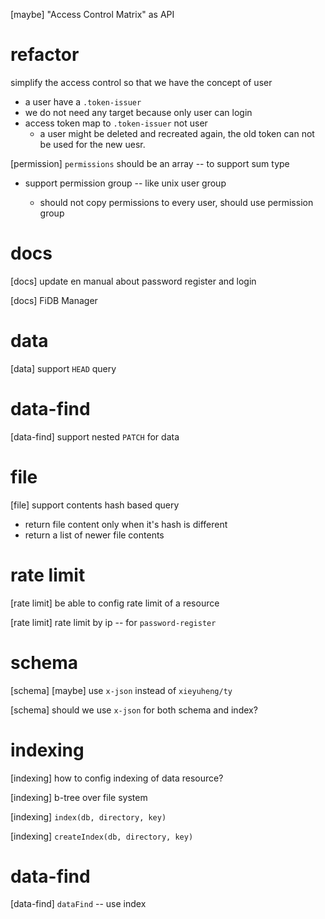 [maybe] "Access Control Matrix" as API

# refactor

simplify the access control so that we have the concept of user

- a user have a `.token-issuer`
- we do not need any target because only user can login
- access token map to `.token-issuer` not user
  - a user might be deleted and recreated again,
    the old token can not be used for the new uesr.

[permission] `permissions` should be an array -- to support sum type

- support permission group -- like unix user group

  - should not copy permissions to every user, should use permission group

# docs


[docs] update en manual about password register and login

[docs] FiDB Manager

# data

[data] support `HEAD` query

# data-find

[data-find] support nested `PATCH` for data

# file

[file] support contents hash based query

- return file content only when it's hash is different
- return a list of newer file contents

# rate limit

[rate limit] be able to config rate limit of a resource

[rate limit] rate limit by ip -- for `password-register`

# schema

[schema] [maybe] use `x-json` instead of `xieyuheng/ty`

[schema] should we use `x-json` for both schema and index?

# indexing

[indexing] how to config indexing of data resource?

[indexing] b-tree over file system

[indexing] `index(db, directory, key)`

[indexing] `createIndex(db, directory, key)`

# data-find

[data-find] `dataFind` -- use index
